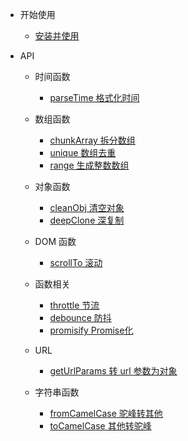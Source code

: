 - 开始使用
  - [安装并使用](install.md)
  
- API
  - 时间函数
    - [parseTime 格式化时间](date/parseTime.md)

  - 数组函数
    - [chunkArray 拆分数组](array/chunkArray.md)
    - [unique 数组去重](array/unique.md)
    - [range 生成整数数组](array/range.md)

  - 对象函数
    - [cleanObj 清空对象](object/cleanObj.md)
    - [deepClone 深复制](object/deepClone.md) 

  - DOM 函数
    - [scrollTo 滚动](dom/scrollTo.md)

  - 函数相关
    - [throttle 节流](function/throttle.md)
    - [debounce 防抖](function/debounce.md)
    - [promisify Promise化](function/promisify.md)

  - URL
    - [getUrlParams 转 url 参数为对象](url/getUrlParams.md)

  - 字符串函数
    - [fromCamelCase 驼峰转其他](string/fromCamelCase.md)
    - [toCamelCase 其他转驼峰](string/toCamelCase.md)
